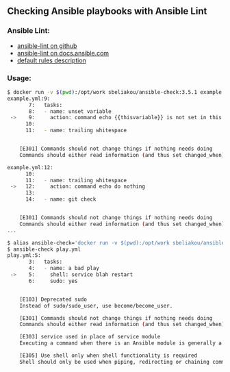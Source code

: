 ## Checking Ansible playbooks with Ansible Lint

### Ansible Lint:
- [ansible-lint on github](https://github.com/ansible/ansible-lint)
- [ansible-lint on docs.ansible.com](https://docs.ansible.com/ansible-lint/)
- [default rules description](https://docs.ansible.com/ansible-lint/rules/default_rules.html)

### Usage:
```bash
$ docker run -v $(pwd):/opt/work sbeliakou/ansible-check:3.5.1 example.yml
example.yml:9:
       7:   tasks:
       8:   - name: unset variable
 ->    9:     action: command echo {{thisvariable}} is not set in this playbook
      10:
      11:   - name: trailing whitespace


    [E301] Commands should not change things if nothing needs doing
    Commands should either read information (and thus set changed_when) or not do something if it has already been done (using creates/removes) or only do it if another check has a particular result (when)

example.yml:12:
      10:
      11:   - name: trailing whitespace
 ->   12:     action: command echo do nothing
      13:
      14:   - name: git check


    [E301] Commands should not change things if nothing needs doing
    Commands should either read information (and thus set changed_when) or not do something if it has already been done (using creates/removes) or only do it if another check has a particular result (when)
...
```

```bash
$ alias ansible-check='docker run -v $(pwd):/opt/work sbeliakou/ansible-check:3.5.1'
$ ansible-check play.yml
play.yml:5:
       3:   tasks:
       4:   - name: a bad play
 ->    5:     shell: service blah restart
       6:     sudo: yes


    [E103] Deprecated sudo
    Instead of sudo/sudo_user, use become/become_user.

    [E301] Commands should not change things if nothing needs doing
    Commands should either read information (and thus set changed_when) or not do something if it has already been done (using creates/removes) or only do it if another check has a particular result (when)

    [E303] service used in place of service module
    Executing a command when there is an Ansible module is generally a bad idea

    [E305] Use shell only when shell functionality is required
    Shell should only be used when piping, redirecting or chaining commands (and Ansible would be preferred for some of those!)

```